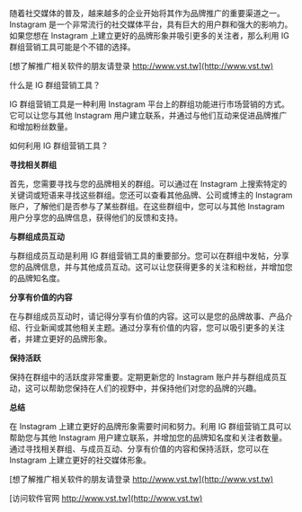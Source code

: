 随着社交媒体的普及，越来越多的企业开始将其作为品牌推广的重要渠道之一。Instagram 是一个非常流行的社交媒体平台，具有巨大的用户群和强大的影响力。如果您想在 Instagram 上建立更好的品牌形象并吸引更多的关注者，那么利用 IG 群组营销工具可能是个不错的选择。

[想了解推广相关软件的朋友请登录 http://www.vst.tw](http://www.vst.tw)

什么是 IG 群组营销工具？

IG 群组营销工具是一种利用 Instagram 平台上的群组功能进行市场营销的方式。它可以让您与其他 Instagram 用户建立联系，并通过与他们互动来促进品牌推广和增加粉丝数量。

如何利用 IG 群组营销工具？

**寻找相关群组**

首先，您需要寻找与您的品牌相关的群组。可以通过在 Instagram 上搜索特定的关键词或短语来寻找这些群组。您还可以查看其他品牌、公司或博主的 Instagram 账户，了解他们是否参与了某些群组。在这些群组中，您可以与其他 Instagram 用户分享您的品牌信息，获得他们的反馈和支持。

**与群组成员互动**

与群组成员互动是利用 IG 群组营销工具的重要部分。您可以在群组中发帖，分享您的品牌信息，并与其他成员互动。这可以让您获得更多的关注和粉丝，并增加您的品牌知名度。

**分享有价值的内容**

在与群组成员互动时，请记得分享有价值的内容。这可以是您的品牌故事、产品介绍、行业新闻或其他相关主题。通过分享有价值的内容，您可以吸引更多的关注者，并建立更好的品牌形象。

**保持活跃**

保持在群组中的活跃度非常重要。定期更新您的 Instagram 账户并与群组成员互动，这可以帮助您保持在人们的视野中，并保持他们对您的品牌的兴趣。

**总结**

在 Instagram 上建立更好的品牌形象需要时间和努力。利用 IG 群组营销工具可以帮助您与其他 Instagram 用户建立联系，并增加您的品牌知名度和关注者数量。通过寻找相关群组、与成员互动、分享有价值的内容和保持活跃，您可以在 Instagram 上建立更好的社交媒体形象。

[想了解推广相关软件的朋友请登录 http://www.vst.tw](http://www.vst.tw)


[访问软件官网 http://www.vst.tw](http://www.vst.tw)

